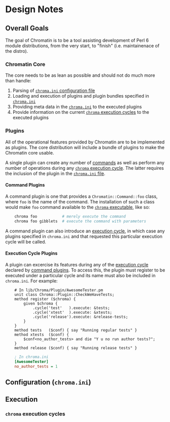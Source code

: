 # Design Notes

## Overall Goals

The goal of Chromatin is to be a tool assisting development of Perl 6
module distributions, from the very start, to "finish" (i.e. maintainenace
of the distro).

### Chromatin Core

The core needs to be as lean as possible and should not do much more than
handle:

1. Parsing of [`chroma.ini` configuration file](#configuration-chromaini)
2. Loading and execution of plugins and plugin bundles specified in
    [`chroma.ini`](#configuration-chromaini)
3. Providing meta data in the [`chroma.ini`](#configuration-chromaini)
    to the executed plugins
4. Provide information on the current
    [`chroma` execution cycles](#chroma-execution-cycles) to the
    executed plugins

### Plugins

All of the operational features provided by Chromatin are to be implemented as
plugins. The core distribution will include a bundle of plugins to make the
Chromatin core usable.

A single plugin can create any number of [commands](#command-plugins) as well
as perform any number of operations during any
[`chroma` execution cycle](#chroma-execution-cycles). The latter requires
the inclusion of the plugin
in the [`chroma.ini` file](#configuration-chromaini).

#### Command Plugins

A command plugin is one that provides a `Chromatin::Command::foo` class, where
`foo` is the name of the command. The installation of such a class would make
`foo` command available to the [`chroma` executable](#execution), like so:

```bash
    chroma foo           # merely execute the command
    chroma foo gibblets  # execute the command with parameters
```

A command plugin can also introduce an
[execution cycle](#chroma-execution-cycles), in which case any plugins
specified in `chroma.ini` and that requested this particular execution cycle
will be called.

#### Execution Cycle Plugins

A plugin can excercise its features during any of the
[execution cycle](#chroma-execution-cycles) declared by
[command plugins](#command-plugins). To access this, the plugin must register
to be executed under a particular cycle and its name must also be included
in `chroma.ini`. For example:

```perl6
    # In lib/Chroma/Plugin/AwesomeTester.pm
    unit class Chroma::Plugin::CheckWeHaveTests;
    method register ($chroma) {
        given $chroma {
            .cycle('test'   ).execute: &tests;
            .cycle('xtest'  ).execute: &xtests;
            .cycle('release').execute: &release-tests;
        }
    }
    method tests   ($conf) { say "Running regular tests" }
    method xtests  ($conf) {
        $conf<no_author_tests> and die "Y u no run author tests?";
    }
    method release ($conf) { say "Running release tests" }
```

```ini
    ; In chroma.ini
    [AwesomeTester]
    no_author_tests = 1
```

## Configuration (`chroma.ini`)

## Execution

### `chroma` execution cycles

